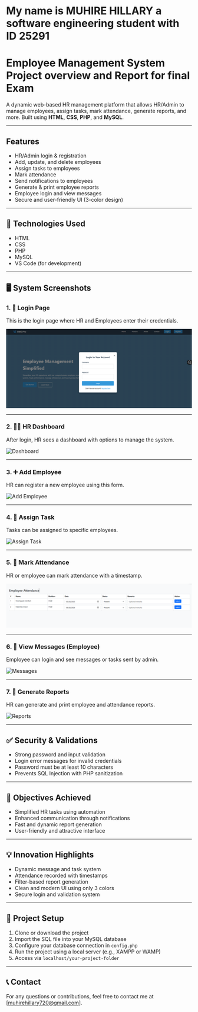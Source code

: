 # My name is MUHIRE HILLARY a software engineering student with ID 25291

#  Employee Management System Project overview and Report for final Exam

A dynamic web-based HR management platform that allows HR/Admin to manage employees, assign tasks, mark attendance, generate reports, and more. Built using **HTML**, **CSS**, **PHP**, and **MySQL**.

---

##  Features

- HR/Admin login & registration
- Add, update, and delete employees
- Assign tasks to employees
- Mark attendance
- Send notifications to employees
- Generate & print employee reports
- Employee login and view messages
- Secure and user-friendly UI (3-color design)

---

## 📂 Technologies Used

- HTML
- CSS
- PHP
- MySQL
- VS Code (for development)

---

## 🖥️ System Screenshots

### 1. 🔐 Login Page

This is the login page where HR and Employees enter their credentials.

![Login Page](images/login.png)

---

### 2. 🧑‍💼 HR Dashboard

After login, HR sees a dashboard with options to manage the system.

![Dashboard](images/dashboard.png)

---

### 3. ➕ Add Employee

HR can register a new employee using this form.

![Add Employee](images/add-employee.png)

---

### 4. 📝 Assign Task

Tasks can be assigned to specific employees.

![Assign Task](images/assign-task.png)

---

### 5. 📅 Mark Attendance

HR or employee can mark attendance with a timestamp.

![Attendance](images/attendance.png)

---

### 6. 📨 View Messages (Employee)

Employee can login and see messages or tasks sent by admin.

![Messages](images/messages.png)

---

### 7. 🧾 Generate Reports

HR can generate and print employee and attendance reports.

![Reports](images/reports.png)

---

## ✅ Security & Validations

- Strong password and input validation
- Login error messages for invalid credentials
- Password must be at least 10 characters
- Prevents SQL Injection with PHP sanitization

---

## 🎯 Objectives Achieved

- Simplified HR tasks using automation
- Enhanced communication through notifications
- Fast and dynamic report generation
- User-friendly and attractive interface

---

## 💡 Innovation Highlights

- Dynamic message and task system
- Attendance recorded with timestamps
- Filter-based report generation
- Clean and modern UI using only 3 colors
- Secure login and validation system

---

## 📌 Project Setup

1. Clone or download the project
2. Import the SQL file into your MySQL database
3. Configure your database connection in `config.php`
4. Run the project using a local server (e.g., XAMPP or WAMP)
5. Access via `localhost/your-project-folder`

---

## 📞 Contact

For any questions or contributions, feel free to contact me at [muhirehillary720@gmail.com].

